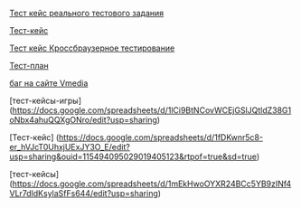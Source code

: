 [Тест кейс реального тестового задания](https://docs.google.com/spreadsheets/d/1bmFhWo4ykj1QD66EHs2xJElktsi7WpXZYiXWBdUv7-0/edit?usp=sharing)

[Тест-кейс](https://docs.google.com/spreadsheets/d/1l8GQk9UvXyVjXv-UiIeBeI0YGWby-JP0/edit?usp=sharing&ouid=115494095029019405123&rtpof=true&sd=true)

[Тест кейс Кроссбраузерное тестирование](https://docs.google.com/spreadsheets/d/1fDKwnr5c8-er_hVJcT0UhxjUExJY3O_E/edit?usp=sharing&ouid=115494095029019405123&rtpof=true&sd=true)

[Тест-план](https://docs.google.com/document/d/1QwebAROi1sevmYm-Ua_BNMnZ6hHpipb6/edit?usp=sharing&ouid=115494095029019405123&rtpof=true&sd=true)

[ баг на сайте Vmedia](https://drive.google.com/file/d/1Nfjg1p9ubd1J9zmdTMmO2SriyETKVO7C/view?usp=sharing)

[тест-кейсы-игры] (https://docs.google.com/spreadsheets/d/1lCi9BtNCovWCEjGSlJQtldZ38G1oNbx4ahuQQXgONro/edit?usp=sharing)

[Тест-кейс] (https://docs.google.com/spreadsheets/d/1fDKwnr5c8-er_hVJcT0UhxjUExJY3O_E/edit?usp=sharing&ouid=115494095029019405123&rtpof=true&sd=true)


[тест-кейсы] (https://docs.google.com/spreadsheets/d/1mEkHwoOYXR24BCc5YB9zINf4VLr7dldKsylaSfFs644/edit?usp=sharing)

